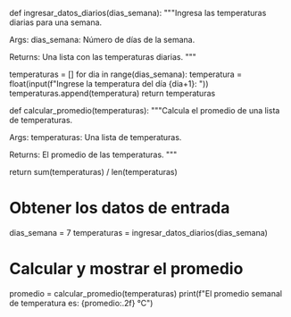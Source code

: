 def ingresar_datos_diarios(dias_semana):
  """Ingresa las temperaturas diarias para una semana.

  Args:
    dias_semana: Número de días de la semana.

  Returns:
    Una lista con las temperaturas diarias.
  """

  temperaturas = []
  for dia in range(dias_semana):
    temperatura = float(input(f"Ingrese la temperatura del día {dia+1}: "))
    temperaturas.append(temperatura)
  return temperaturas

def calcular_promedio(temperaturas):
  """Calcula el promedio de una lista de temperaturas.

  Args:
    temperaturas: Una lista de temperaturas.

  Returns:
    El promedio de las temperaturas.
  """

  return sum(temperaturas) / len(temperaturas)

# Obtener los datos de entrada
dias_semana = 7
temperaturas = ingresar_datos_diarios(dias_semana)

# Calcular y mostrar el promedio
promedio = calcular_promedio(temperaturas)
print(f"El promedio semanal de temperatura es: {promedio:.2f} °C")
